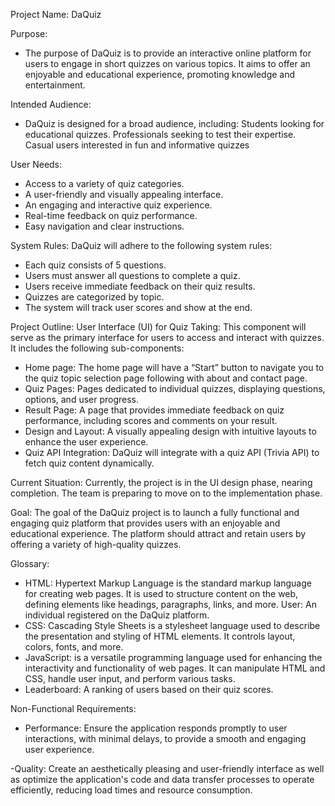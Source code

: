  
Project Name: DaQuiz

Purpose: 
- The purpose of DaQuiz is to provide an interactive online platform for users to engage in short quizzes on
various topics. It aims to offer an enjoyable and educational experience, promoting knowledge and
entertainment.

Intended Audience:
- DaQuiz is designed for a broad audience, including:
Students looking for educational quizzes.
Professionals seeking to test their expertise.
Casual users interested in fun and informative quizzes

User Needs: 
- Access to a variety of quiz categories.
- A user-friendly and visually appealing interface.
- An engaging and interactive quiz experience.
- Real-time feedback on quiz performance.
- Easy navigation and clear instructions.


System Rules:
DaQuiz will adhere to the following system rules:
- Each quiz consists of 5 questions.
- Users must answer all questions to complete a quiz.
- Users receive immediate feedback on their quiz results.
- Quizzes are categorized by topic.
- The system will track user scores and show at the end.

Project Outline:
User Interface (UI) for Quiz Taking: This component will serve as the primary interface for users to access 
and interact with quizzes. It includes the following sub-components:

- Home page: The home page will have a “Start” button to navigate you to the quiz topic selection page 
following with about and contact page.
- Quiz Pages: Pages dedicated to  individual quizzes, displaying questions, options, and user progress.
- Result Page: A page that provides immediate feedback on quiz performance, including scores and 
comments on your result.
- Design and Layout: A visually appealing design with intuitive layouts to enhance the user experience.
- Quiz API Integration: DaQuiz will integrate with a quiz API (Trivia API) to fetch quiz content dynamically.

Current Situation:
Currently, the project is in the UI design phase, nearing completion. The team is preparing to move on to 
the implementation phase.

Goal:
The goal of the DaQuiz project is to launch a fully functional and engaging quiz platform that provides users 
with an enjoyable and educational experience. The platform should attract and retain users by offering a variety 
of high-quality quizzes.

Glossary:
- HTML: Hypertext Markup Language is the standard markup language for creating web pages. It is used to structure
  content on the web, defining elements like headings, paragraphs, links, and more. User: An individual registered
  on the DaQuiz platform.
- CSS: Cascading Style Sheets is a stylesheet language used to describe the presentation and styling of HTML elements.
  It controls layout, colors, fonts, and more.
- JavaScript: is a versatile programming language used for enhancing the interactivity and functionality of web pages.
  It can manipulate HTML and CSS, handle user input, and perform various tasks.
- Leaderboard: A ranking of users based on their quiz scores.


Non-Functional Requirements:
- Performance: Ensure the application responds promptly to user interactions, with minimal delays, to provide a
  smooth and engaging user experience.

-Quality: Create an aesthetically pleasing and user-friendly interface as well as optimize the application's 
code and data transfer processes to operate efficiently, reducing load times and resource consumption.
